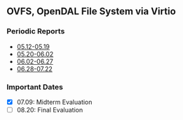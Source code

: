 ## OVFS, OpenDAL File System via Virtio

### Periodic Reports
- [05.12-05.19](./docs/reports/05.12-05.19.md)
- [05.20-06.02](./docs/reports/05.20-06.02.md)
- [06.02-06.27](./docs/reports/06.02-06.27.md)
- [06.28-07.22](./docs/reports/06.28-07.22.md)

### Important Dates
- [x] 07.09: Midterm Evaluation
- [ ] 08.20: Final Evaluation
